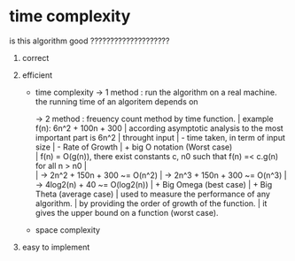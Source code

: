# time complexity


is this algorithm good ????????????????????
1) correct 

2) efficient
    - time complexity
        -> 1 method : run the algorithm on a real machine.
            the running time of an algoritem depends on 

        -> 2 method : freuency count method by time function. 
            | example f(n): 6n^2 + 100n + 300
            | according asymptotic analysis to the most important part is 6n^2
            | throught input
            |   - time taken, in term of input size
            |   - Rate of Growth
            | + big O notation (Worst case)  
            |   f(n) = O(g(n)), there exist constants c, n0 such that f(n) =< c.g(n) for all n > n0
            |   
            |   -> 2n^2 + 150n + 300 ~= O(n^2)
            |   -> 2n^3 + 150n + 300 ~= O(n^3)
            |   -> 4log2(n) + 40 ~= O(log2(n))
            |  + Big Omega (best case)
            |  + Big Theta (average case)
            | used to measure the performance of any algorithm.
            | by providing the order of growth of the function.
            | it gives the upper bound on a function (worst case).
    - space complexity
3) easy to implement


